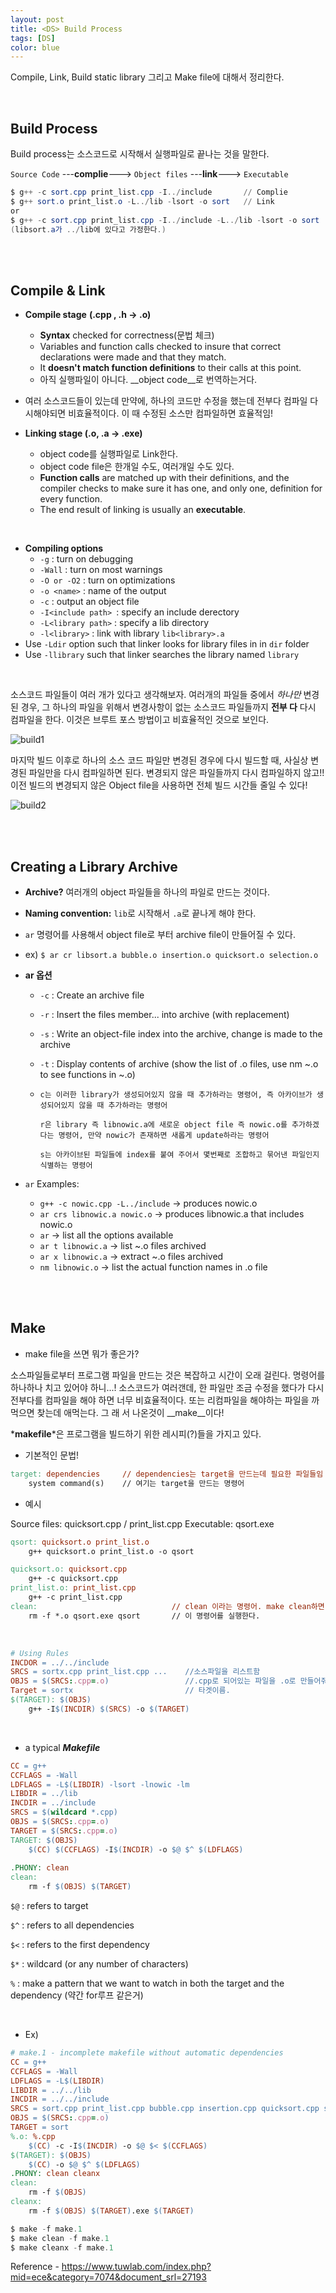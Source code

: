 ```yaml
---
layout: post
title: <DS> Build Process 
tags: [DS]
color: blue
---
```




Compile, Link, Build static library 그리고 Make file에 대해서 정리한다.

<br>

## Build Process

Build process는 소스코드로 시작해서 실행파일로 끝나는 것을 말한다.

`Source Code` ---__complie__---> `Object files` ---__link__---> `Executable`

```powershell
$ g++ -c sort.cpp print_list.cpp -I../include       // Complie
$ g++ sort.o print_list.o -L../lib -lsort -o sort   // Link
or
$ g++ -c sort.cpp print_list.cpp -I../include -L../lib -lsort -o sort
(libsort.a가 ../lib에 있다고 가정한다.)
```

<br>

<br>

## Compile & Link

- __Compile stage__ __(.cpp , .h -> .o)__
  - __Syntax__ checked for correctness(문법 체크) 
  - Variables and function calls checked to insure that correct declarations
    were made and that they match. 
  - It __doesn't match function definitions__ to their calls at this point. 
  - 아직 실행파일이 아니다. __object code__로 번역하는거다. 
- 여러 소스코드들이 있는데 만약에, 하나의 코드만 수정을 했는데 전부다 컴파일 다시해야되면 비효율적이다. 이 때 수정된 소스만 컴파일하면 효율적임!

- __Linking stage (.o, .a -> .exe)__
  - object code를 실행파일로 Link한다. 
  - object code file은 한개일 수도, 여러개일 수도 있다. 
  - __Function calls__ are matched up with their definitions, and the compiler
    checks to make sure it has one, and only one, definition for every function.
  - The end result of linking is usually an __executable__.

<br>

- __Compiling options__
  - `-g` : turn on debugging
  - `-Wall` : turn on most warnings
  - `-O or -O2` : turn on optimizations
  - `-o <name>` : name of the output
  - `-c` : output an object file 
  - `-I<include path> `: specify an include derectory
  - `-L<library path>` : specify a lib directory
  - `-l<library>` : link with library `lib<library>.a`
- Use `-Ldir` option such that linker looks for library files in in `dir` folder
- Use `-llibrary` such that linker searches the library named `library`

<br>

 소스코드 파일들이 여러 개가 있다고 생각해보자. 여러개의 파일들 중에서 _하나만_ 변경된 경우, 그 하나의 파일을 위해서 변경사항이 없는 소스코드 파일들까지 __전부 다__ 다시 컴파일을 한다. 이것은 브루트 포스 방법이고 비효율적인 것으로 보인다. 

![build1](https://github.com/kksj216/kksj216.github.io/blob/master/assets/img/ds/build1.PNG?raw=true)

마지막 빌드 이후로 하나의 소스 코드 파일만 변경된 경우에 다시 빌드할 때, 사실상 변경된 파일만을 다시 컴파일하면 된다. 변경되지 않은 파일들까지 다시 컴파일하지 않고!! 이전 빌드의 변경되지 않은 Object file을 사용하면 전체 빌드 시간들 줄일 수 있다! 

![build2](https://github.com/kksj216/kksj216.github.io/blob/master/assets/img/ds/build2.PNG?raw=true)

<br>

<br>

## Creating a Library Archive

- __Archive?__ 여러개의 object 파일들을 하나의 파일로 만드는 것이다. 

- __Naming convention:__ `lib`로 시작해서 `.a`로 끝나게 해야 한다.
- `ar` 명령어를 사용해서 object file로 부터 archive file이 만들어질 수 있다. 
  
- ex) `$ ar cr libsort.a bubble.o insertion.o quicksort.o selection.o`
  
- __ar 옵션__ 

  - `-c` : Create an archive file

  - `-r` : Insert the files member... into archive (with replacement) 

  - `-s` : Write an object-file index into the archive, change is made to the archive

  - `-t` : Display contents of archive (show the list of .o files, use nm ~.o to see functions in ~.o)

  - ```
    c는 이러한 library가 생성되어있지 않을 때 추가하라는 명령어, 즉 아카이브가 생성되어있지 않을 때 추가하라는 명령어
    
    r은 library 즉 libnowic.a에 새로운 object file 즉 nowic.o를 추가하겠다는 명령어, 만약 nowic가 존재하면 새롭게 update하라는 명령어
    
    s는 아카이브된 파일들에 index를 붙여 주어서 몇번째로 조합하고 묶어낸 파일인지 식별하는 명령어
    ```

- `ar` Examples: 

  - `g++ -c nowic.cpp -L../include`  -> produces nowic.o
  - `ar crs libnowic.a nowic.o`  ->  produces libnowic.a that includes nowic.o
  - `ar` -> list all the options available
  - `ar t libnowic.a` -> list ~.o files archived
  - `ar x libnowic.a` -> extract ~.o files archived
  - `nm libnowic.o`  -> list the actual function names in .o file

<br>

<br>

## Make 

- make file을 쓰면 뭐가 좋은가? 

소스파일들로부터 프로그램 파일을 만드는 것은 복잡하고 시간이 오래 걸린다. 명령어를 하나하나 치고 있어야 하니...! 소스코드가 여러갠데, 한 파일만 조금 수정을 했다가 다시 전부다를 컴파일을 해야 하면 너무 비효율적이다. 또는 리컴파일을 해야하는 파일을 까먹으면 찾는데 애먹는다. 그 래 서 나온것이 __make__이다! 

*__makefile__*은 프로그램을 빌드하기 위한 레시피(?)들을 가지고 있다. 

- 기본적인 문법!

```makefile
target: dependencies     // dependencies는 target을 만드는데 필요한 파일들임
    system command(s)    // 여기는 target을 만드는 명령어 
```

- 예시

Source files: quicksort.cpp  /  print_list.cpp
Executable: qsort.exe

```makefile
qsort: quicksort.o print_list.o
	g++ quicksort.o print_list.o -o qsort

quicksort.o: quicksort.cpp
	g++ -c quicksort.cpp
print_list.o: print_list.cpp
	g++ -c print_list.cpp
clean:								// clean 이라는 명령어. make clean하면
	rm -f *.o qsort.exe qsort       // 이 명령어를 실행한다. 
```

<br>

```makefile
# Using Rules
INCDOR = ../../include
SRCS = sortx.cpp print_list.cpp ...    //소스파일을 리스트함
OBJS = $(SRCS:.cpp=.o)                 //.cpp로 되어있는 파일을 .o로 만들어줘
Target = sortx						   // 타겟이름.
$(TARGET): $(OBJS)
    g++ -I$(INCDIR) $(SRCS) -o $(TARGET)
```

<br>

- a typical *__Makefile__*

```makefile
CC = g++
CCFLAGS = -Wall
LDFLAGS = -L$(LIBDIR) -lsort -lnowic -lm
LIBDIR = ../lib
INCDIR = ../include
SRCS = $(wildcard *.cpp)
OBJS = $(SRCS:.cpp=.o)
TARGET = $(SRCS:.cpp=.o)
TARGET: $(OBJS)
	$(CC) $(CCFLAGS) -I$(INCDIR) -o $@ $^ $(LDFLAGS)
	
.PHONY: clean
clean:
	rm -f $(OBJS) $(TARGET)
```

`$@` : refers to target

`$^` : refers to all dependencies

`$<` : refers to the first dependency

`$*` : wildcard (or any number of characters)

`%` : make a pattern that we want to watch in both the target and the dependency (약간 for루프 같은거)

<br>

- Ex)

```makefile
# make.1 - incomplete makefile without automatic dependencies
CC = g++
CCFLAGS = -Wall
LDFLAGS = -L$(LIBDIR)
LIBDIR = ../../lib
INCDIR = ../../include
SRCS = sort.cpp print_list.cpp bubble.cpp insertion.cpp quicksort.cpp selection.cpp
OBJS = $(SRCS:.cpp=.o)
TARGET = sort
%.o: %.cpp
	$(CC) -c -I$(INCDIR) -o $@ $< $(CCFLAGS)
$(TARGET): $(OBJS)
	$(CC) -o $@ $^ $(LDFLAGS)
.PHONY: clean cleanx
clean:
	rm -f $(OBJS)
cleanx:
	rm -f $(OBJS) $(TARGET).exe $(TARGET)
```

```powershell
$ make -f make.1
$ make clean -f make.1
$ make cleanx -f make.1
```

Reference - https://www.tuwlab.com/index.php?mid=ece&category=7074&document_srl=27193

<br>